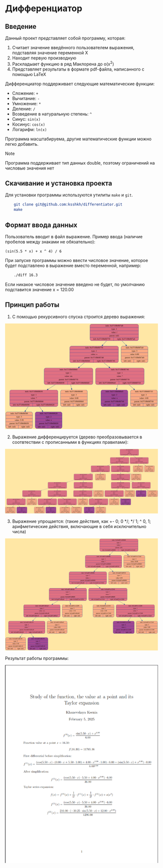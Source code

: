 # Дифференциатор

## Введение

Данный проект представляет собой программу, которая:
1. Считает значение введённого пользователем выражения, подставляя значение переменной X
2. Находит первую производную
3. Раскладыает функцию в ряд Маклорена до o(x<sup>2</sup>)
4. Представляет результаты в формате pdf-файла, написанного с помощью LaTeX

Дифференциатор поддерживает следующие математические функции:
* Сложение: `+`
* Вычитание: `-`
* Умножение: `*`
* Деление: `/`
* Возведение в натуральную степень: `^`
* Синус: `sin(x)`
* Косинус: `cos(x)`
* Логарифм: `ln(x)`

Программа масштабируема, другие математические функции можно легко добавить.

> [!NOTE]
>
> Программа поддерживает тип данных double, поэтому ограничений на числовые значения нет

## Скачивание и установка проекта

Для установки программы используются утилиты `make` и `git`.

```CMake
    git clone git@github.com:ksshkh/differentiator.git
    make
```

## Формат ввода данных

Пользователь вводит в файл выражение. Пример ввода (наличие пробелов между знаками не обязательно):

```
(sin(5.5 * x) + x ^ 4) / 6
```

При запуске программы можно ввести числовое значение, которое будет подставлено в выражение вместо переменной, например:

```Bash
    ./diff 16.3
```
Если никакое числовое значение введено не будет, по умолчанию подставится значение x = 120.00

## Принцип работы

1. С помощью рекурсивного спуска строится дерево выражения:

![overflow](./png_for_readme/first_tree.svg)

2. Выражение дифференцируется (дерево преобразовывается в соотвтествии с прописанными в функциях правилами):

![overflow](./png_for_readme/second_tree.svg)

3. Выражение упрощается:
(такие действия, как +- 0; 0 */; */ 1; ^ 0, 1; арифметические действия, включающие в себя исключительно числа)

![overflow](./png_for_readme/third_tree.svg)

Результат работы программы:

![overflow](./png_for_readme/result.png)